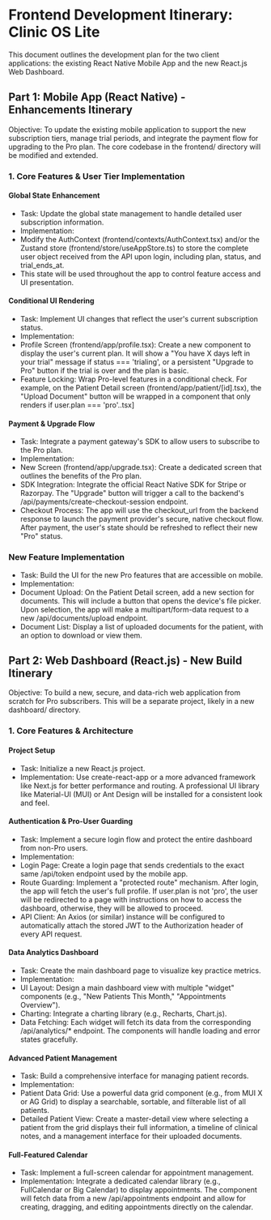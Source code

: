# Frontend Development Itinerary: Clinic OS Lite
This document outlines the development plan for the two client applications: the existing React Native Mobile App and the new React.js Web Dashboard.
## Part 1: Mobile App (React Native) - Enhancements Itinerary
Objective: To update the existing mobile application to support the new subscription tiers, manage trial periods, and integrate the payment flow for upgrading to the Pro plan. The core codebase in the frontend/ directory will be modified and extended.
### 1. Core Features & User Tier Implementation
#### Global State Enhancement
* Task: Update the global state management to handle detailed user subscription information.
* Implementation:
* Modify the AuthContext (frontend/contexts/AuthContext.tsx) and/or the Zustand store (frontend/store/useAppStore.ts) to store the complete user object received from the API upon login, including plan, status, and trial_ends_at.
* This state will be used throughout the app to control feature access and UI presentation.
#### Conditional UI Rendering
* Task: Implement UI changes that reflect the user's current subscription status.
* Implementation:
* Profile Screen (frontend/app/profile.tsx): Create a new component to display the user's current plan. It will show a "You have X days left in your trial" message if status === 'trialing', or a persistent "Upgrade to Pro" button if the trial is over and the plan is basic.
* Feature Locking: Wrap Pro-level features in a conditional check. For example, on the Patient Detail screen (frontend/app/patient/[id].tsx), the "Upload Document" button will be wrapped in a component that only renders if user.plan === 'pro'..tsx]
#### Payment & Upgrade Flow
* Task: Integrate a payment gateway's SDK to allow users to subscribe to the Pro plan.
* Implementation:
* New Screen (frontend/app/upgrade.tsx): Create a dedicated screen that outlines the benefits of the Pro plan.
* SDK Integration: Integrate the official React Native SDK for Stripe or Razorpay. The "Upgrade" button will trigger a call to the backend's /api/payments/create-checkout-session endpoint.
* Checkout Process: The app will use the checkout_url from the backend response to launch the payment provider's secure, native checkout flow. After payment, the user's state should be refreshed to reflect their new "Pro" status.
### New Feature Implementation
* Task: Build the UI for the new Pro features that are accessible on mobile.
* Implementation:
* Document Upload: On the Patient Detail screen, add a new section for documents. This will include a button that opens the device's file picker. Upon selection, the app will make a multipart/form-data request to a new /api/documents/upload endpoint.
* Document List: Display a list of uploaded documents for the patient, with an option to download or view them.
## Part 2: Web Dashboard (React.js) - New Build Itinerary
Objective: To build a new, secure, and data-rich web application from scratch for Pro subscribers. This will be a separate project, likely in a new dashboard/ directory.
### 1. Core Features & Architecture
#### Project Setup
* Task: Initialize a new React.js project.
* Implementation: Use create-react-app or a more advanced framework like Next.js for better performance and routing. A professional UI library like Material-UI (MUI) or Ant Design will be installed for a consistent look and feel.
#### Authentication & Pro-User Guarding
* Task: Implement a secure login flow and protect the entire dashboard from non-Pro users.
* Implementation:
* Login Page: Create a login page that sends credentials to the exact same /api/token endpoint used by the mobile app.
* Route Guarding: Implement a "protected route" mechanism. After login, the app will fetch the user's full profile. If user.plan is not 'pro', the user will be redirected to a page with instructions on how to access the dashboard, otherwise, they will be allowed to proceed.
* API Client: An Axios (or similar) instance will be configured to automatically attach the stored JWT to the Authorization header of every API request.
#### Data Analytics Dashboard
* Task: Create the main dashboard page to visualize key practice metrics.
* Implementation:
* UI Layout: Design a main dashboard view with multiple "widget" components (e.g., "New Patients This Month," "Appointments Overview").
* Charting: Integrate a charting library (e.g., Recharts, Chart.js).
* Data Fetching: Each widget will fetch its data from the corresponding /api/analytics/* endpoint. The components will handle loading and error states gracefully.
#### Advanced Patient Management
* Task: Build a comprehensive interface for managing patient records.
* Implementation:
* Patient Data Grid: Use a powerful data grid component (e.g., from MUI X or AG Grid) to display a searchable, sortable, and filterable list of all patients.
* Detailed Patient View: Create a master-detail view where selecting a patient from the grid displays their full information, a timeline of clinical notes, and a management interface for their uploaded documents.
#### Full-Featured Calendar
* Task: Implement a full-screen calendar for appointment management.
* Implementation: Integrate a dedicated calendar library (e.g., FullCalendar or Big Calendar) to display appointments. The component will fetch data from a new /api/appointments endpoint and allow for creating, dragging, and editing appointments directly on the calendar.